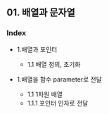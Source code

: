 ## 01. 배열과 문자열
### Index
* 1.배열과 포인터
  * 1.1 배열 정의, 초기화

* 1.배열을 함수 parameter로 전달 
  * 1.1 1차원 배열
  * 1.1.1 포인터 인자로 전달
